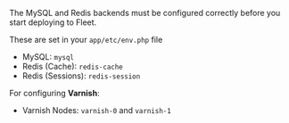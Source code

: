 The MySQL and Redis backends must be configured correctly before you start
deploying to Fleet.

These are set in your `app/etc/env.php` file

 * MySQL: `mysql`
 * Redis (Cache): `redis-cache`
 * Redis (Sessions): `redis-session`

For configuring **Varnish**:

 * Varnish Nodes: `varnish-0` and `varnish-1`
